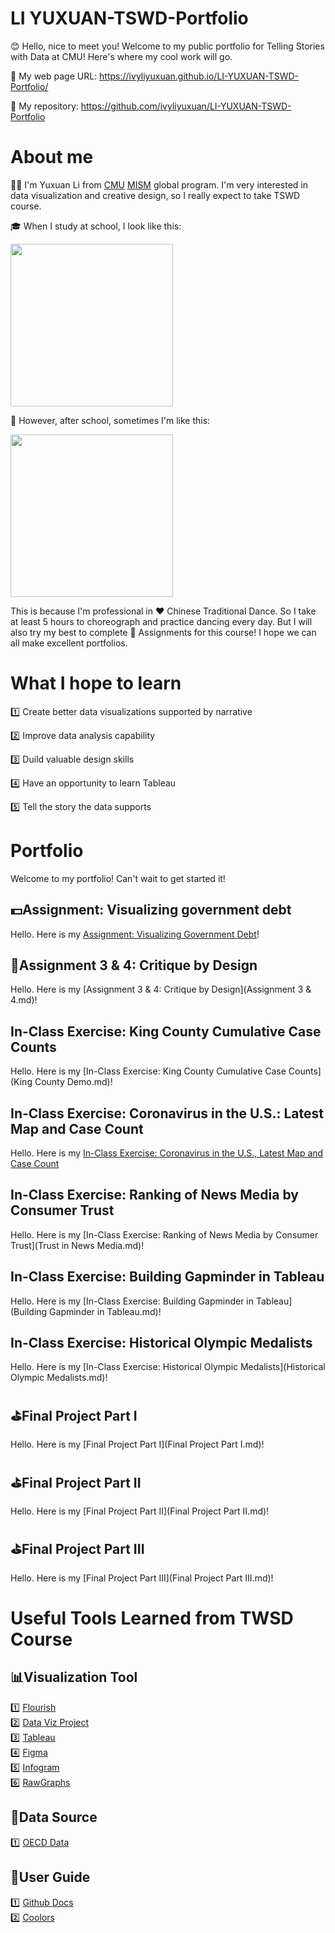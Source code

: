 # LI YUXUAN-TSWD-Portfolio
😊 Hello, nice to meet you! Welcome to my public portfolio for Telling Stories with Data at CMU! Here's where my cool work will go. 

🔗 My web page URL: https://ivyliyuxuan.github.io/LI-YUXUAN-TSWD-Portfolio/
  
📑 My repository: https://github.com/ivyliyuxuan/LI-YUXUAN-TSWD-Portfolio

# About me
👩‍🎓 I'm Yuxuan Li from [CMU](https://www.cmu.edu) [MISM](https://www.heinz.cmu.edu/programs/information-systems-management-master/) global program. I'm very interested in data visualization and creative design, so I really expect to take TSWD course. 

🎓 When I study at school, I look like this:

<img src="https://user-images.githubusercontent.com/107164906/213944188-4cb9a356-0005-4c5d-bb8b-e9aa18e2b2f6.jpg" width="260"/>

👀 However, after school, sometimes I'm like this:

<img src="https://user-images.githubusercontent.com/107164906/213944115-867bce1c-faa0-4f65-bdf5-cc4594a57a9d.jpg" width="260"/>

This is because I'm professional in ❤️ Chinese Traditional Dance. So I take at least 5 hours to choreograph and practice dancing every day. But I will also try my best to complete 💙 Assignments for this course! I hope we can all make excellent portfolios.

# What I hope to learn
1️⃣ Create better data visualizations supported by narrative

2️⃣ Improve data analysis capability

3️⃣ Duild valuable design skills

4️⃣ Have an opportunity to learn Tableau

5️⃣ Tell the story the data supports

# Portfolio
Welcome to my portfolio! Can't wait to get started it!

## 💵Assignment: Visualizing government debt 
Hello. Here is my [Assignment: Visualizing Government Debt](/dataviz2.md)!

## 📝Assignment 3 & 4: Critique by Design 
Hello. Here is my [Assignment 3 & 4: Critique by Design](Assignment 3 & 4.md)!

## In-Class Exercise: King County Cumulative Case Counts
Hello. Here is my [In-Class Exercise: King County Cumulative Case Counts](King County Demo.md)!

## In-Class Exercise: Coronavirus in the U.S.: Latest Map and Case Count
Hello. Here is my [In-Class Exercise: Coronavirus in the U.S., Latest Map and Case Count]()

## In-Class Exercise: Ranking of News Media by Consumer Trust
Hello. Here is my [In-Class Exercise: Ranking of News Media by Consumer Trust](Trust in News Media.md)!

## In-Class Exercise: Building Gapminder in Tableau
Hello. Here is my [In-Class Exercise: Building Gapminder in Tableau](Building Gapminder in Tableau.md)!

## In-Class Exercise: Historical Olympic Medalists
Hello. Here is my [In-Class Exercise: Historical Olympic Medalists](Historical Olympic Medalists.md)!

## ⛳Final Project Part I
Hello. Here is my [Final Project Part I](Final Project Part I.md)!

## ⛳Final Project Part II
Hello. Here is my [Final Project Part II](Final Project Part II.md)!

## ⛳Final Project Part III
Hello. Here is my [Final Project Part III](Final Project Part III.md)!

# Useful Tools Learned from TWSD Course
## 📊Visualization Tool
1️⃣ [Flourish](https://flourish.studio/) <br>
2️⃣ [Data Viz Project](https://datavizproject.com/) <br>
3️⃣ [Tableau](https://www.tableau.com/) <br>
4️⃣ [Figma](https://www.figma.com/education/) <br>
5️⃣ [Infogram](https://infogram.com) <br>
6️⃣ [RawGraphs](https://app.rawgraphs.io/) <br>
## 📑Data Source
1️⃣ [OECD Data](https://data.oecd.org/) <br>
## 📔User Guide
1️⃣ [Github Docs](https://docs.github.com/en/get-started) <br>
2️⃣ [Coolors](https://coolors.co/palettes/trending) <br>

